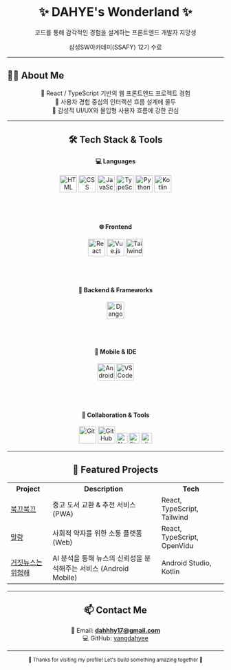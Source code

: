 <div align="center">
  <h1>✨ DAHYE's Wonderland ✨</h1>
  <p>코드를 통해 감각적인 경험을 설계하는 프론트엔드 개발자 지망생</p>
  <p>삼성SW아카데미(SSAFY) 12기 수료</p>
</div>

<hr>

## 🙋‍♀️ About Me

<div align="center">

🌱 React / TypeScript 기반의 웹 프론트엔드 프로젝트 경험  
🎯 사용자 경험 중심의 인터랙션 흐름 설계에 몰두  
🎨 감성적 UI/UX와 몰입형 사용자 흐름에 강한 관심   

</div>

<hr>

<h2 align="center">🛠️ Tech Stack & Tools</h2>

<div align="center">

<h4>💻 Languages</h4>
<img src="https://cdn.jsdelivr.net/gh/devicons/devicon/icons/html5/html5-original.svg" height="40" title="HTML" />
<img src="https://cdn.jsdelivr.net/gh/devicons/devicon/icons/css3/css3-original.svg" height="40" title="CSS" />
<img src="https://cdn.jsdelivr.net/gh/devicons/devicon/icons/javascript/javascript-original.svg" height="40" title="JavaScript" />
<img src="https://cdn.jsdelivr.net/gh/devicons/devicon/icons/typescript/typescript-original.svg" height="40" title="TypeScript" />
<img src="https://cdn.jsdelivr.net/gh/devicons/devicon/icons/python/python-original.svg" height="40" title="Python" />
<img src="https://cdn.jsdelivr.net/gh/devicons/devicon/icons/kotlin/kotlin-original.svg" height="40" title="Kotlin" />

<br><br>

<h4>🌐 Frontend</h4>
<img src="https://cdn.jsdelivr.net/gh/devicons/devicon/icons/react/react-original.svg" height="40" title="React" />
<img src="https://cdn.jsdelivr.net/gh/devicons/devicon/icons/vuejs/vuejs-original.svg" height="40" title="Vue.js" />
<img src="https://cdn.jsdelivr.net/gh/devicons/devicon/icons/tailwindcss/tailwindcss-plain.svg" height="40" title="Tailwind CSS" />

<br><br>

<h4>🔧 Backend & Frameworks</h4>
<img src="https://cdn.jsdelivr.net/gh/devicons/devicon/icons/django/django-plain.svg" height="40" title="Django" />

<br><br>

<h4>📱 Mobile & IDE</h4>
<img src="https://cdn.jsdelivr.net/gh/devicons/devicon/icons/androidstudio/androidstudio-original.svg" height="40" title="Android Studio" />
<img src="https://cdn.jsdelivr.net/gh/devicons/devicon/icons/vscode/vscode-original.svg" height="40" title="VS Code" />

<br><br>

<h4>🤝 Collaboration & Tools</h4>
<img src="https://cdn.jsdelivr.net/gh/devicons/devicon/icons/git/git-original.svg" height="40" title="Git" />
<img src="https://cdn.jsdelivr.net/gh/devicons/devicon/icons/github/github-original.svg" height="40" title="GitHub" />
<img src="https://img.shields.io/badge/Notion-000000?style=flat&logo=notion&logoColor=white" height="25" title="Notion" />
<img src="https://img.shields.io/badge/Figma-F24E1E?style=flat&logo=figma&logoColor=white" height="25" title="Figma" />
<img src="https://img.shields.io/badge/Jira-0052CC?style=flat&logo=jira&logoColor=white" height="25" title="Jira" />

</div>

<hr>

<h2 align="center">📌 Featured Projects</h2>

<div align="center">

<table>
  <tr>
    <th>Project</th>
    <th>Description</th>
    <th>Tech</th>
  </tr>
  <tr>
    <td><a href="https://github.com/yangdahyee/bookshy">북끄북끄</a></td>
    <td>중고 도서 교환 & 추천 서비스 (PWA)</td>
    <td>React, TypeScript, Tailwind</td>
  </tr>
  <tr>
    <td><a href="https://github.com/yangdahyee/malang">말랑</a></td>
    <td>사회적 약자를 위한 소통 플랫폼 (Web) </td>
    <td>React, TypeScript, OpenVidu </td>
  </tr>
   <tr>
    <td><a href="https://github.com/yangdahyee/malang">거짓뉴스는 위험해</a></td>
    <td>AI 분석을 통해 뉴스의 신뢰성을 분석해주는 서비스 (Android Mobile) </td>
    <td>Android Studio, Kotlin </td>
  </tr>
</table>

</div>

<hr>

<h2 align="center">📫 Contact Me</h2>

<div align="center">

📧 Email: **dahhhy17@gmail.com**  
💻 GitHub: [yangdahyee](https://github.com/yangdahyee)

</div>

<hr>

<div align="center">
  <sub>💖 Thanks for visiting my profile! Let's build something amazing together 💖</sub>
</div>

